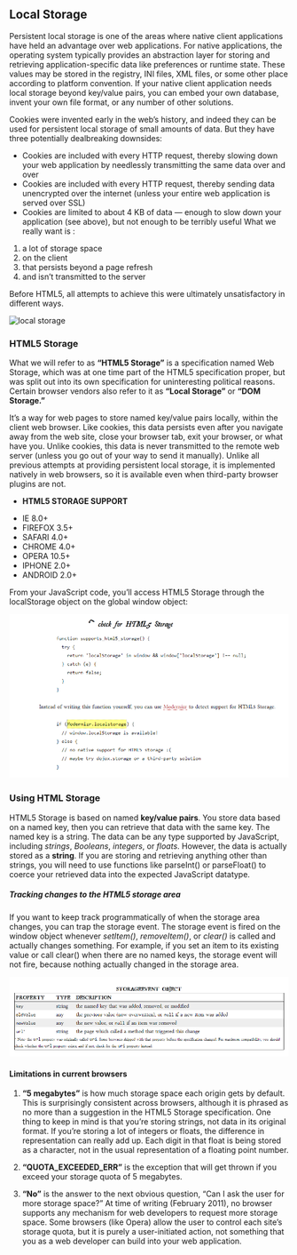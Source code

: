 ## Local Storage

Persistent local storage is one of the areas where native client applications have held an advantage over web applications. For native applications, the operating system typically provides an abstraction layer for storing and retrieving application-specific data like preferences or runtime state. These values may be stored in the registry, INI files, XML files, or some other place according to platform convention. If your native client application needs local storage beyond key/value pairs, you can embed your own database, invent your own file format, or any number of other solutions.

 Cookies were invented early in the web’s history, and indeed they can be used for persistent local storage of small amounts of data. But they have three potentially dealbreaking downsides:

* Cookies are included with every HTTP request, thereby slowing down your web application by needlessly transmitting the same data over and over
* Cookies are included with every HTTP request, thereby sending data unencrypted over the internet (unless your entire web application is served over SSL)
* Cookies are limited to about 4 KB of data — enough to slow down your application (see above), but not enough to be terribly useful
What we really want is :

1. a lot of storage space
2. on the client
3. that persists beyond a page refresh
4. and isn’t transmitted to the server

Before HTML5, all attempts to achieve this were ultimately unsatisfactory in different ways.

![local storage](https://miro.medium.com/max/2560/1*9uu4ncY_FsOCldQFecj7_A.jpeg)

### HTML5 Storage
What we will refer to as **“HTML5 Storage”** is a specification named Web Storage, which was at one time part of the HTML5 specification proper, but was split out into its own specification for uninteresting political reasons. Certain browser vendors also refer to it as **“Local Storage”** or **“DOM Storage.”**

 It’s a way for web pages to store named key/value pairs locally, within the client web browser. Like cookies, this data persists even after you navigate away from the web site, close your browser tab, exit your browser, or what have you. Unlike cookies, this data is never transmitted to the remote web server (unless you go out of your way to send it manually). Unlike all previous attempts at providing persistent local storage, it is implemented natively in web browsers, so it is available even when third-party browser plugins are not.

- **HTML5 STORAGE SUPPORT**
* IE 8.0+
* FIREFOX 3.5+
* SAFARI 4.0+
* CHROME 4.0+
* OPERA 10.5+
* IPHONE 2.0+
* ANDROID 2.0+

From your JavaScript code, you’ll access HTML5 Storage through the localStorage object on the global window object:

![HTML5Storage](img/storage.png)

### Using HTML Storage

HTML5 Storage is based on named **key/value pairs**. You store data based on a named key, then you can retrieve that data with the same key. The named key is a string. The data can be any type supported by JavaScript, including *strings*, *Booleans*, *integers*, or *floats*. However, the data is actually stored as a **string**. If you are storing and retrieving anything other than strings, you will need to use functions like parseInt() or parseFloat() to coerce your retrieved data into the expected JavaScript datatype.


##### Tracking changes to the HTML5 storage area

If you want to keep track programmatically of when the storage area changes, you can trap the storage event. The storage event is fired on the window object whenever *setItem()*, *removeItem()*, or *clear()* is called and actually changes something. For example, if you set an item to its existing value or call clear() when there are no named keys, the storage event will not fire, because nothing actually changed in the storage area.

![properities](img/htmlstorage.png)

#### Limitations in current browsers
1. **“5 megabytes”** is how much storage space each origin gets by default. This is surprisingly consistent across browsers, although it is phrased as no more than a suggestion in the HTML5 Storage specification. One thing to keep in mind is that you’re storing strings, not data in its original format. If you’re storing a lot of integers or floats, the difference in representation can really add up. Each digit in that float is being stored as a character, not in the usual representation of a floating point number.

2. **“QUOTA_EXCEEDED_ERR”** is the exception that will get thrown if you exceed your storage quota of 5 megabytes.

3. **“No”** is the answer to the next obvious question, “Can I ask the user for more storage space?” At time of writing (February 2011), no browser supports any mechanism for web developers to request more storage space. Some browsers (like Opera) allow the user to control each site’s storage quota, but it is purely a user-initiated action, not something that you as a web developer can build into your web application.

